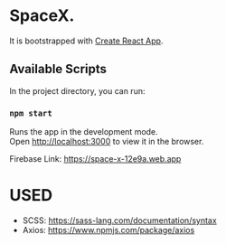 # SpaceX.

It is bootstrapped with [Create React App](https://github.com/facebook/create-react-app).

## Available Scripts

In the project directory, you can run:

### `npm start`

Runs the app in the development mode.<br />
Open [http://localhost:3000](http://localhost:3000) to view it in the browser.

Firebase Link:
https://space-x-12e9a.web.app

# USED

-   SCSS: https://sass-lang.com/documentation/syntax
-   Axios: https://www.npmjs.com/package/axios
